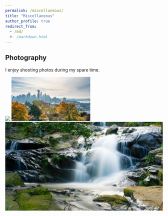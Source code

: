 ```yaml
---
permalink: /miscellaneous/
title: "Miscellaneous"
author_profile: true
redirect_from: 
  - /md/
  #- /markdown.html
---
```


## Photography 

I enjoy shooting photos during my spare time. 

 <img src="未标题_全景图1-2.jpg" width = "800" >

 <img src="./images/wechat-image-20191102163936_orig.jpg " width = "50%" height="50%" >

 <img src="./images/wechat-image-20190723154649_orig.jpg " width = "800" >


